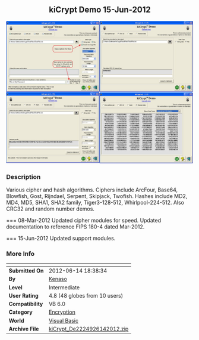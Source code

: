 ﻿<div align="center">

## kiCrypt Demo 15\-Jun\-2012

<img src="PIC2012381149324976.jpg">
</div>

### Description

Various cipher and hash algorithms. Ciphers include ArcFour, Base64, Blowfish, Gost, Rijndael, Serpent, Skipjack, Twofish. Hashes include MD2, MD4, MD5, SHA1, SHA2 family, Tiger3-128-512, Whirlpool-224-512. Also CRC32 and random number demos.

=== 08-Mar-2012 Updated cipher modules for speed. Updated documentation to reference FIPS 180-4 dated Mar-2012.

=== 15-Jun-2012 Updated support modules.
 
### More Info
 


<span>             |<span>
---                |---
**Submitted On**   |2012-06-14 18:38:34
**By**             |[Kenaso](https://github.com/Planet-Source-Code/PSCIndex/blob/master/ByAuthor/kenaso.md)
**Level**          |Intermediate
**User Rating**    |4.8 (48 globes from 10 users)
**Compatibility**  |VB 6\.0
**Category**       |[Encryption](https://github.com/Planet-Source-Code/PSCIndex/blob/master/ByCategory/encryption__1-48.md)
**World**          |[Visual Basic](https://github.com/Planet-Source-Code/PSCIndex/blob/master/ByWorld/visual-basic.md)
**Archive File**   |[kiCrypt\_De2224926142012\.zip](https://github.com/Planet-Source-Code/kenaso-kicrypt-demo-15-jun-2012__1-73481/archive/master.zip)








